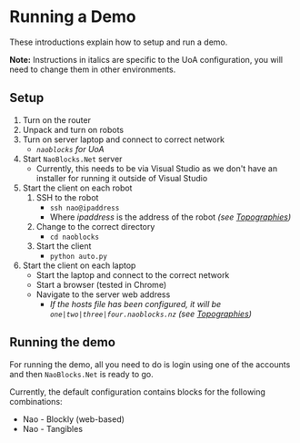 # Running a Demo

These introductions explain how to setup and run a demo.

**Note:** Instructions in italics are specific to the UoA configuration, you will need to change them in other environments.

## Setup

1. Turn on the router
1. Unpack and turn on robots
1. Turn on server laptop and connect to correct network 
    * *`naoblocks` for UoA*
1. Start `NaoBlocks.Net` server 
    * Currently, this needs to be via Visual Studio as we don't have an installer for running it outside of Visual Studio
1. Start the client on each robot
    1. SSH to the robot
        * `ssh nao@ipaddress`
        * Where *ipaddress* is the address of the robot *(see [Topographies](Topography1.md))*
    1. Change to the correct directory
        * `cd naoblocks`
    1. Start the client
        * `python auto.py`
1. Start the client on each laptop
    * Start the laptop and connect to the correct network
    * Start a browser (tested in Chrome)
    * Navigate to the server web address
        * *If the hosts file has been configured, it will be `one|two|three|four.naoblocks.nz` (see [Topographies](Topography1.md))*

## Running the demo

For running the demo, all you need to do is login using one of the accounts and then `NaoBlocks.Net` is ready to go.

Currently, the default configuration contains blocks for the following combinations:
* Nao - Blockly (web-based)
* Nao - Tangibles
